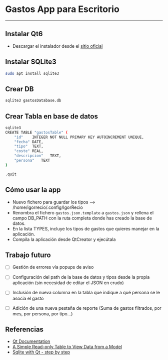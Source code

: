# Gastos App para Escritorio
---

## Instalar Qt6

- Descargar el instalador desde el [sitio oficial](https://www.qt.io/download-open-source?hsCtaTracking=9f6a2170-a938-42df-a8e2-a9f0b1d6cdce%7C6cb0de4f-9bb5-4778-ab02-bfb62735f3e5)

## Instalar SQLite3
```bash
sudo apt install sqlite3
```

## Crear DB
```bash
sqlite3 gastosDatabase.db
```

## Crear Tabla en base de datos
```bash
sqlite3
CREATE TABLE "gastosTable" (
	"id"	INTEGER NOT NULL PRIMARY KEY AUTOINCREMENT UNIQUE,
	"fecha"	DATE,
	"tipo"	TEXT,
	"coste"	REAL,
	"descripcion"	TEXT,
    "persona"   TEXT      
)

.quit
```

## Cómo usar la app

- Nuevo fichero para guardar los tipos --> /home/igorrecio/.config/IgorRecio
- Renombra el fichero ```gastos.json.template``` a ```gastos.json``` y rellena el campo DB_PATH con la ruta completa donde has creado la base de datos.
- En la lista TYPES, incluye los tipos de gastos que quieres manejar en la aplicación.
- Compila la aplicación desde QtCreator y ejecútala


## Trabajo futuro
- [ ] Gestión de errores vía popups de aviso
- [ ] Configuración del path de la base de datos y tipos desde la propia aplicación (sin necesidad de editar el JSON en crudo)
- [ ] Inclusión de nueva columna en la tabla que indique a qué persona se le asocia el gasto
- [ ] Adición de una nueva pestaña de reporte (Suma de gastos filtrados, por mes, por persona, por tipo...)


## Referencias
- [Qt Documentation](https://doc.qt.io/qt-6)
- [A Simple Read-only Table to View Data from a Model](https://riptutorial.com/qt/example/13705/a-simple-read-only-table-to-view-data-from-a-model)
- [Sqlite with Qt - step by step](http://katecpp.github.io/sqlite-with-qt/)
